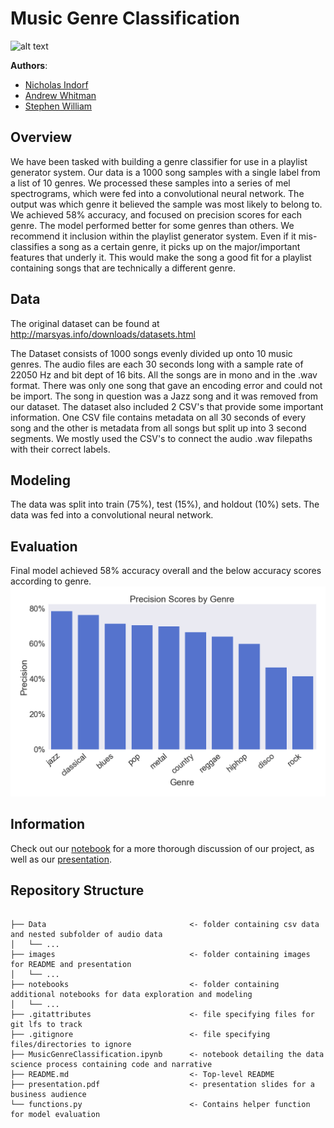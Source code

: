 # Music Genre Classification

![alt text](https://www.incimages.com/uploaded_files/image/1920x1080/getty_626660256_2000108620009280158_388846.jpg)

**Authors**: 

- [Nicholas Indorf](https://github.com/Nindorph)
- [Andrew Whitman](https://github.com/andrewwhitman)
- [Stephen William](https://github.com/Jyve00)


## Overview

We have been tasked with building a genre classifier for use in a playlist generator system. Our data is a 1000 song samples with a single label from a list of 10 
genres. We processed these samples into a series of mel spectrograms, which were fed into a convolutional neural network. The output was which genre it believed the 
sample was most likely to belong to. We achieved 58% accuracy, and focused on precision scores for each genre. The model performed better for some genres than 
others. We recommend it inclusion within the playlist generator system. Even if it mis-classifies a song as a certain genre, it picks up on the major/important 
features that underly it. This would make the song a good fit for a playlist containing songs that are technically a different genre.

## Data
The original dataset can be found at http://marsyas.info/downloads/datasets.html

The Dataset consists of 1000 songs evenly divided up onto 10 music genres. The audio files are each 30 seconds long with a sample rate of 22050 Hz and bit dept of 16 bits. All the songs are in mono and in the .wav format. There was only one song that gave an encoding error and could not be import. The song in question was a Jazz song and it was removed from our dataset. The dataset also included 2 CSV's that provide some important information. One CSV file contains metadata on all 30 seconds of every song and the other is metadata from all songs but split up into 3 second segments. We mostly used the CSV's to connect the audio .wav filepaths with their correct labels. 

## Modeling

The data was split into train (75%), test (15%), and holdout (10%) sets.
The data was fed into a convolutional neural network.

## Evaluation

Final model achieved 58% accuracy overall and the below accuracy scores according to genre.
![precision scores for genres](https://github.com/Jyve00/MIR/blob/main/Images/Precision.png)

## Information

Check out our [notebook](https://github.com/Jyve00/MIR/blob/main/MusicGenreClassification.ipynb) for a more thorough discussion of our project, as well as our [presentation](https://github.com/Jyve00/MIR/blob/main/presentation.pdf).

## Repository Structure

```

├── Data                                <- folder containing csv data and nested subfolder of audio data
│   └── ...
├── images                              <- folder containing images for README and presentation
│   └── ...
├── notebooks                           <- folder containing additional notebooks for data exploration and modeling
│   └── ...
├── .gitattributes                      <- file specifying files for git lfs to track
├── .gitignore                          <- file specifying files/directories to ignore
├── MusicGenreClassification.ipynb      <- notebook detailing the data science process containing code and narrative
├── README.md                           <- Top-level README
├── presentation.pdf                    <- presentation slides for a business audience
└── functions.py                        <- Contains helper function for model evaluation

``` 

